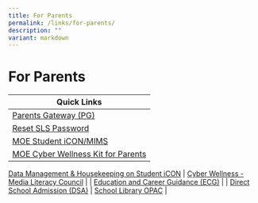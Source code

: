 ```yaml
---
title: For Parents
permalink: /links/for-parents/
description: ""
variant: markdown
---
```

# **For Parents**

| Quick Links 	|
|---	|
| [Parents Gateway (PG)](https://pg.moe.edu.sg/)     	|
| [Reset SLS Password](https://sites.google.com/moe.edu.sg/alps/home) 	|
| [MOE Student iCON/MIMS ](/files/ALPS%20FAQs%20on%20Student%20iCON%20updated%20March%202023%20.pdf)  	|
| [MOE Cyber Wellness Kit for Parents](/files/cyber-wellness-for-your-child.pdf) 	|
[Data Management & Housekeeping on Student iCON](/files/For_Primary_School_Student__Data_Management_Electronic_Poster_for_Student_iCON.pdf)
| [Cyber Wellness - Media Literacy Council](https://www.betterinternet.sg/Resources/Resources-Listing?topic=everything&persona=parents)  	|
| [Education and Career Guidance (ECG)](https://www.myskillsfuture.gov.sg/content/student/en/primary.html)  	|
| [Direct School Admission (DSA)](https://www.moe.gov.sg/secondary/dsa) 	|
[School Library OPAC](https://schoolibrary.moe.edu.sg/alexandrapri/cgi-bin/spydus.exe/MSGTRN/WPAC/HOME)      |